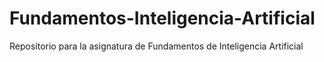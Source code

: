 # Fundamentos-Inteligencia-Artificial
Repositorio para la asignatura de Fundamentos de Inteligencia Artificial
